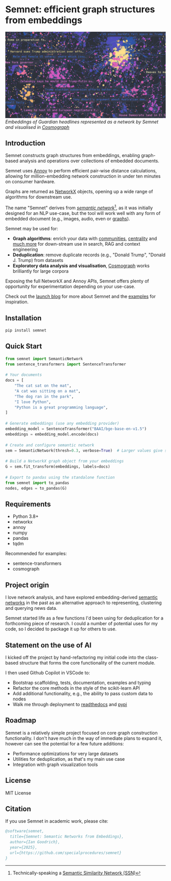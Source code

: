 # Semnet: efficient graph structures from embeddings

![Embeddings of Guardian headlines represented as a network structure by Semnet and visualised by Cosmograph](img/cosmo_semnet.png)
_Embeddings of Guardian headlines represented as a network by Semnet and visualised in [Cosmograph](cosmograph.app)_

## Introduction
Semnet constructs graph structures from embeddings, enabling graph-based analysis and operations over collections of embedded documents.

Semnet uses [Annoy](https://github.com/spotify/annoy) to perform efficient pair-wise distance calculations, allowing for million-embedding network construction in under ten minutes on consumer hardware.

Graphs are returned as [NetworkX](https://networkx.org) objects, opening up a wide range of algorithms for downstream use.

The name "Semnet" derives from _[semantic network](https://en.wikipedia.org/wiki/Semantic_network)_[^1], as it was initially designed for an NLP use-case, but the tool will work well with any form of embedded document (e.g., images, audio, even or [graphs](https://arxiv.org/abs/1707.05005)).

[^1]: Technically-speaking a [Semantic Similarity Network (SSN)](https://en.wikipedia.org/wiki/Semantic_similarity_network)

Semnet may be used for:
- **Graph algorithms**: enrich your data with [communities](https://networkx.org/documentation/stable/reference/algorithms/community.html), [centrality](https://networkx.org/documentation/stable/reference/algorithms/centrality.html) and [much more](https://networkx.org/documentation/stable/reference/algorithms/) for down-stream use in search, RAG and context engineering 
- **Deduplication**: remove duplicate records (e.g., "Donald Trump", "Donald J. Trump) from datasets
- **Exploratory data analysis and visualisation**, [Cosmograph](https://cosmograph.app/) works brilliantly for large corpora

Exposing the full NetworkX and Annoy APIs, Semnet offers plenty of opportunity for experimentation depending on your use-case. 

Check out the [launch blog](https://igdr.ch/posts/semnet-intro/) for more about Semnet and the [examples](https://igdr.ch/posts/semnet-examples/) for inspiration.

## Installation

```bash
pip install semnet
```
## Quick Start
```python
from semnet import SemanticNetwork
from sentence_transformers import SentenceTransformer

# Your documents
docs = [
    "The cat sat on the mat",
    "A cat was sitting on a mat",
    "The dog ran in the park",
    "I love Python",
    "Python is a great programming language",
]

# Generate embeddings (use any embedding provider)
embedding_model = SentenceTransformer("BAAI/bge-base-en-v1.5")
embeddings = embedding_model.encode(docs)

# Create and configure semantic network
sem = SemanticNetwork(thresh=0.3, verbose=True)  # Larger values give sparser networks

# Build a NetworkX graph object from your embeddings
G = sem.fit_transform(embeddings, labels=docs)

# Export to pandas using the standalone function
from semnet import to_pandas
nodes, edges = to_pandas(G)
```

## Requirements

- Python 3.8+
- networkx
- annoy
- numpy
- pandas
- tqdm

Recommended for examples:
- sentence-transformers
- cosmograph

## Project origin

I love network analysis, and have explored embedding-derived [semantic networks](https://en.wikipedia.org/wiki/Semantic_network) in the past as an alternative approach to representing, clustering and querying news data. 

Semnet started life as a few functions I'd been using for deduplication for a forthcoming piece of research. I could a number of potential uses for my code, so I decided to package it up for others to use.

## Statement on the use of AI

I kicked off the project by hand-refactoring my initial code into the class-based structure that forms the core functionality of the current module.

I then used Github Copilot in VSCode to:
- Bootstrap scaffolding, tests, documentation, examples and typing
- Refactor the core methods in the style of the scikit-learn API
- Add additional functionality, e.g., the ability to pass custom data to nodes
- Walk me through deployment to [readthedocs](https://semnetdocs.readthedocs.io/) and [pypi](https://pypi.org/project/semnet/)

## Roadmap

Semnet is a relatively simple project focused on core graph construction functionality. I don't have much in the way of immediate plans to expand it, however can see the potential for a few future additions: 

- Performance optimizations for very large datasets
- Utilities for deduplication, as that's my main use case 
- Integration with graph visualization tools

## License

MIT License

## Citation

If you use Semnet in academic work, please cite:

```bibtex
@software{semnet,
  title={Semnet: Semantic Networks from Embeddings},
  author={Ian Goodrich},
  year={2025},
  url={https://github.com/specialprocedures/semnet}
}
```

